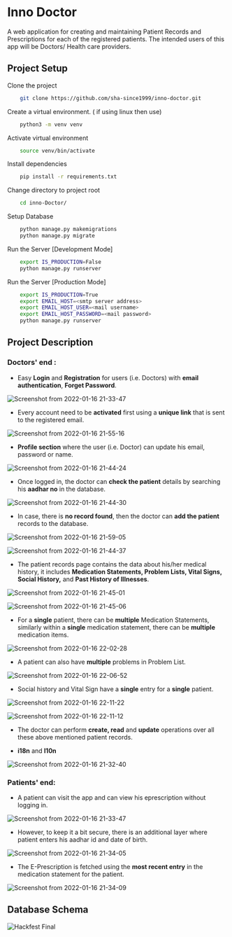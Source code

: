 # Inno Doctor 
A web application for creating and maintaining Patient Records and Prescriptions for each of the registered patients.
The intended users of this app will be Doctors/ Health care providers.

## Project Setup

Clone the project

```bash
    git clone https://github.com/sha-since1999/inno-doctor.git
```

Create a virtual environment. ( if using linux then use)

```bash
    python3 -m venv venv
```
Activate virtual environment
```bash
    source venv/bin/activate
```
Install dependencies

```bash
    pip install -r requirements.txt
```
Change directory to project root

```bash
	cd inno-Doctor/
```
Setup Database

```bash
    python manage.py makemigrations
    python manage.py migrate
```
Run the Server [Development Mode]
```bash
    export IS_PRODUCTION=False
    python manage.py runserver
```
Run the Server [Production Mode]
```bash
	export IS_PRODUCTION=True
	export EMAIL_HOST=<smtp server address>  
	export EMAIL_HOST_USER=<mail username>
	export EMAIL_HOST_PASSWORD=<mail password>
	python manage.py runserver
```

## Project Description

### Doctors' end :
- Easy **Login** and **Registration** for users (i.e. Doctors) with **email authentication**, **Forget Password**.

![Screenshot from 2022-01-16 21-33-47](https://user-images.githubusercontent.com/60402729/149667743-bcf5d795-ce65-4591-a00d-67d67b28cd74.png)

- Every account need to be **activated** first using a **unique link** that is sent to the registered email.

![Screenshot from 2022-01-16 21-55-16](https://user-images.githubusercontent.com/60402729/149668585-0ae509c5-6fff-41f8-ba47-9a8ecd496331.png)

- **Profile section** where the user (i.e. Doctor) can update his email, password or name.

![Screenshot from 2022-01-16 21-44-24](https://user-images.githubusercontent.com/60402729/149668178-34ee0e9f-cedd-42b1-a309-b2f343805dc4.png)

-  Once logged in, the doctor can **check the patient** details by searching his **aadhar no** in the database.

![Screenshot from 2022-01-16 21-44-30](https://user-images.githubusercontent.com/60402729/149668165-b0cd5175-185f-4d8a-bd91-a3797e418488.png)

- In case, there is **no record found**, then the doctor can **add the patient** records to the database.

![Screenshot from 2022-01-16 21-59-05](https://user-images.githubusercontent.com/60402729/149668718-f6533590-e962-43c7-a35f-8fe503e9d634.png)

![Screenshot from 2022-01-16 21-44-37](https://user-images.githubusercontent.com/60402729/149668159-c87f92ea-aa00-4720-a2dc-46c84bdc598a.png)

- The patient records page contains the data about his/her medical history, it includes **Medication Statements, Problem Lists, Vital Signs, Social History,** and **Past History of Illnesses**.

![Screenshot from 2022-01-16 21-45-01](https://user-images.githubusercontent.com/60402729/149668152-0c0f804c-cbef-4410-9367-cbd54aa46711.png)

![Screenshot from 2022-01-16 21-45-06](https://user-images.githubusercontent.com/60402729/149668138-e4a85943-c060-4f6a-87c7-3a6a5c56de42.png)

- For a **single** patient, there can be **multiple** Medication Statements, similarly within a **single** medication statement, there can be **multiple** medication items.

![Screenshot from 2022-01-16 22-02-28](https://user-images.githubusercontent.com/60402729/149668844-b0f407bf-0a7e-433a-9749-607755b70c20.png)

- A patient can also have **multiple** problems in Problem List.

![Screenshot from 2022-01-16 22-06-52](https://user-images.githubusercontent.com/60402729/149669011-76294920-1eb5-4237-8d81-271e580eae8b.png)

- Social history and Vital Sign have a **single** entry for a **single** patient.

![Screenshot from 2022-01-16 22-11-22](https://user-images.githubusercontent.com/60402729/149669152-e2246d7d-d33e-4b83-87bd-a3d08ff81af7.png)

![Screenshot from 2022-01-16 22-11-12](https://user-images.githubusercontent.com/60402729/149669157-8876d381-9c49-44e8-bf3d-64101b5aa2fe.png)

- The doctor can perform **create, read** and **update** operations over all these above mentioned patient records.

- **i18n** and **l10n** 

![Screenshot from 2022-01-16 21-32-40](https://user-images.githubusercontent.com/60402729/149667745-55052063-f58c-4db1-b3fe-a49b5ffec807.png)

### Patients' end:
- A patient can visit the app and can view his eprescription without logging in.

![Screenshot from 2022-01-16 21-33-47](https://user-images.githubusercontent.com/60402729/149667743-bcf5d795-ce65-4591-a00d-67d67b28cd74.png)

- However, to keep it a bit secure, there is an additional layer where patient enters his aadhar id and date of birth.

![Screenshot from 2022-01-16 21-34-05](https://user-images.githubusercontent.com/60402729/149667742-2e2973ee-0bb9-468b-8e08-8ffca9f7f1c8.png)

- The E-Prescription is fetched using the **most recent entry** in the medication statement for the patient.

![Screenshot from 2022-01-16 21-34-09](https://user-images.githubusercontent.com/60402729/149667740-44be29df-704e-40e7-9fe4-817960067fe3.png)


## Database Schema

![Hackfest Final](https://user-images.githubusercontent.com/60402729/149654736-bd75931d-7c06-42a5-a426-d8a01a78e53c.png)
